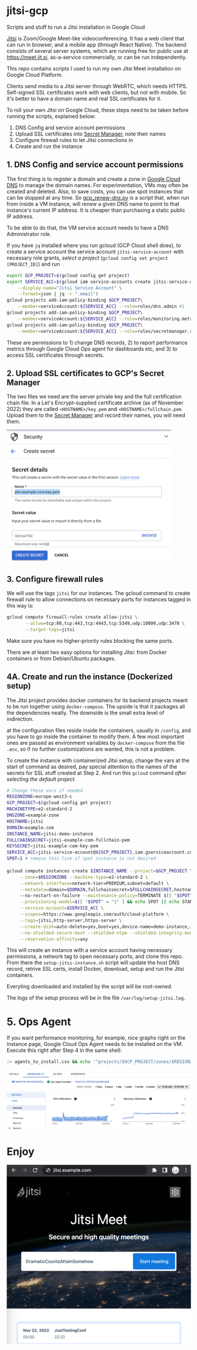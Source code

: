 # jitsi-gcp
Scripts and stuff to run a Jitsi installation in Google Cloud

[Jitsi](https://github.com/jitsi/) is Zoom/Google Meet-like videoconferencing.
It has a web client that can run in browser, and a mobile app (through React
Native). The backend consists of several server systems, which are running
free for public use at https://meet.jit.si, as-a-service commercially, or can
be run independently.

This repo contains scripts I used to run my own Jitsi Meet installation on
Google Cloud Platform.

Clients send media to a Jitsi server through WebRTC, which needs HTTPS.
Self-signed SSL certificates work with web clients, but not with mobile. So
it's better to have a domain name and real SSL certificates for it. 

To roll your own Jitsi on Google Cloud, these steps need to be taken before
running the scripts, explained below:

1. DNS Config and service account permissions
2. Upload SSL certificates into [Secret Manager](https://console.cloud.google.com/security/secret-manager), note their names
3. Configure firewall rules to let Jitsi connections in
4. Create and run the instance

## 1. DNS Config and service account permissions

The first thing is to register a domain and create a zone in [Google Cloud
DNS](https://console.cloud.google.com/net-services/dns/zones) to manage the
domain names. For experimentation, VMs may often be created and deleted.
Also, to save costs, you can use spot instances that can be stopped at any
time. So [gcp_renew-dns.py](./gcp_renew-dns.py) is a script that, when run
from inside a VM instance, will renew a given DNS name to point to that
instance's current IP address. It is cheaper than purchasing a static public
IP address. 

To be able to do that, the VM service account needs to have a DNS Administrator role. 

If you have `jq` installed where you run gcloud (GCP Cloud shell does), to
create a service account the service account `jitsi-service-account` with
necessary role grants, _select a project_ (`gcloud config set project
[PROJECT_ID]`) and run 

```bash
export GCP_PROJECT=$(gcloud config get project)
export SERVICE_ACC=$(gcloud iam service-accounts create jitsi-service-account \
    --display-name="Jitsi Service Account" \
    --format=json | jq -r ".email")
gcloud projects add-iam-policy-binding $GCP_PROJECT\
    --member=serviceAccount:${SERVICE_ACC} --role=roles/dns.admin #1
gcloud projects add-iam-policy-binding $GCP_PROJECT\
    --member=serviceAccount:${SERVICE_ACC} --role=roles/monitoring.metricWriter #2
gcloud projects add-iam-policy-binding $GCP_PROJECT\
    --member=serviceAccount:${SERVICE_ACC} --role=roles/secretmanager.secretAccessor #3
```

These are permissions to 1) change DNS records, 2) to report performance
metrics through Google Cloud Ops agent for dashboards etc, and 3) to access
SSL certificates through secrets.


## 2. Upload SSL certificates to GCP's Secret Manager

The two files we need are the server private key and the full certification
chain file. In a Let's Encrypt-supplied certificate archive (as of November
2022) they are called `<HOSTNAME>/key.pem` and `<HOSTNAME>/fullchain.pem`.
Upload them to the [Secret Manager](https://console.cloud.google.com/security/secret-manager) and 
record their names, you will need them.

![Secret Manager](./pics/secret-manager.png)


## 3. Configure firewall rules

We will use the tags `jitsi` for our instances. The gcloud command to create
firewall rule to allow connections on necessary ports for instances tagged 
in this way is:

```bash
gcloud compute firewall-rules create allow-jitsi \
       --allow=tcp:80,tcp:443,tcp:4443,tcp:5349,udp:10000,udp:3478 \
       --target-tags=jitsi
```

Make sure you have no higher-priority rules blocking the same ports.

There are at least two easy options for installing Jitsi: from Docker
containers or from Debian/Ubuntu packages.


## 4A. Create and run the instance (Dockerized setup)

The Jitsi project provides docker containers for its backend projects meant to
be run together using `docker-compose`. The upside is that it packages all
the dependencies neatly. The downside is the small extra level of indirection.

at the configuration files
reside inside the containers, usually in `/config`, and you have to go inside
the container to modify them. A few most important ones are passed as
environment variables by `docker-compose` from the file `.env`, so if no
further customizations are wanted, this is not a problem.

To create the instance with containerized Jitsi setup, change the vars at the
start of command as desired, pay special attention to the names of the
secrets for SSL stuff created at Step 2. And run this `gcloud` command 
_after selecting the default project_.

```bash
# Change these vars if needed 
REGIONZONE=europe-west3-c
GCP_PROJECT=$(gcloud config get project)
MACHINETYPE=e2-standard-2
DNSZONE=example-zone
HOSTNAME=jitsi
DOMAIN=example.com
INSTANCE_NAME=jitsi-demo-instance
FULLCHAINSECRET=jitsi-example-com-fullchain-pem
KEYSECRET=jitsi-example-com-key-pem
SERVICE_ACC=jitsi-service-account@${GCP_PROJECT}.iam.gserviceaccount.com
SPOT=1 # remove this line if spot instance is not desired

gcloud compute instances create $INSTANCE_NAME --project=$GCP_PROJECT \
     --zone=$REGIONZONE --machine-type=e2-standard-2 \
     --network-interface=network-tier=PREMIUM,subnet=default \
     --metadata=domain=$DOMAIN,fullchainsecret=$FULLCHAINSECRET,hostname=$HOSTNAME,keysecret=$KEYSECRET,zone=$DNSZONE,startup-script=\#\!/bin/bash$'\n'sudo\ apt-get\ update$'\n'sudo\ apt-get\ install\ -y\ git$'\n'git\ clone\ https://github.com/saaska/jitsi-gcp\ /tmp/jitsi-gcp$'\n'bash\ /tmp/jitsi-gcp/setup-jitsi-instance.sh\ \>\>\ /var/log/setup-jitsi.log\ 1\>\&2
     --no-restart-on-failure --maintenance-policy=TERMINATE $([ "$SPOT" = "1" ] && echo --preemptible || echo "") \
     --provisioning-model=$([ "$SPOT" = "1" ] && echo SPOT || echo STANDARD) --instance-termination-action=STOP \
     --service-account=$SERVICE_ACC \
     --scopes=https://www.googleapis.com/auth/cloud-platform \
     --tags=jitsi,http-server,https-server \
     --create-disk=auto-delete=yes,boot=yes,device-name=demo-instance,image=projects/debian-cloud/global/images/debian-11-bullseye-v20221102,mode=rw,size=10,type=projects/jitsi-demos/zones/$REGIONZONE/diskTypes/pd-balanced \
     --no-shielded-secure-boot --shielded-vtpm --shielded-integrity-monitoring \
     --reservation-affinity=any
```

This will create an instance with a service account having necessary
permissions, a network tag to open necessary ports, and clone this repo.
From there the `setup-jitsi-instance.sh` script will update the host DNS
record, retrive SSL certs, install Docker, download, setup and run the Jitsi
containers.

Everyting downloaded and installed by the script will be root-owned.

The logs of the setup process will be in the file `/var/log/setup-jitsi.log`.


# 5. Ops Agent

If you want performance monitoring, for example, nice graphs right on the instance
page, Google Cloud Ops Agent needs to be installed on the VM. 
Execute this right after Step 4 in the same shell:

```bash
:> agents_to_install.csv && echo '"projects/$GCP_PROJECT/zones/$REGIONZONE/instances/$INSTANCE_NAME","[{""type"":""ops-agent""}]"' >> agents_to_install.csv && curl -sSO https://dl.google.com/cloudagents/mass-provision-google-cloud-ops-agents.py && python3 mass-provision-google-cloud-ops-agents.py --file agents_to_install.csv
```

![Compute > Instances > Instance details > Observability](./pics/instance-observability.png)

# Enjoy
![Your very own Jitsi Meet](./pics/your-own-jitsi-meet.png)

